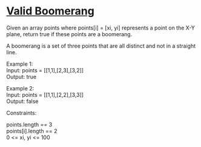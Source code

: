 # [Valid Boomerang](https://leetcode.com/problems/valid-boomerang/)

Given an array points where points[i] = [xi, yi] represents a point on the X-Y plane, return true if these points are a boomerang.  

A boomerang is a set of three points that are all distinct and not in a straight line.  

Example 1:  
Input: points = [[1,1],[2,3],[3,2]]  
Output: true  

Example 2:  
Input: points = [[1,1],[2,2],[3,3]]  
Output: false  

Constraints:  

points.length == 3  
points[i].length == 2  
0 <= xi, yi <= 100  